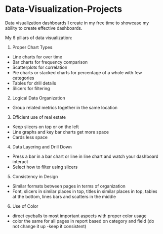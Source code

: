 # Data-Visualization-Projects
Data visualization dashboards I create in my free time to showcase my ability to create effective dashboards.

My 6 pillars of data visualization:
1. Proper Chart Types
- Line charts for over time
- Bar charts for frequency comparison
- Scatterplots for correlation
- Pie charts or stacked charts for percentage of a whole with few categories
- Tables for drill details
- Slicers for filtering
2. Logical Data Organization
- Group related metrics together in the same location
3. Efficient use of real estate
- Keep slicers on top or on the left
- Line graphs and key bar charts get more space
- Cards less space
4. Data Layering and Drill Down
- Press a bar in a bar chart or line in line chart and watch your dashboard interact
- Select how to filter using slicers
5. Consistency in Design
- Similar formats between pages in terms of organization
- Font, slicers in similar places in top, titles in similar places in top, tables at the bottom, lines bars and scatters in the middle
6. Use of Color
- direct eyeballs to most important aspects with proper color usage
- color the same for all pages in report based on category and field (do not change it up -keep it consistent)
  
